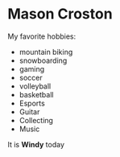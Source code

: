 # Mason Croston

My favorite hobbies:
- mountain biking
- snowboarding
- gaming
- soccer
- volleyball
- basketball
- Esports
- Guitar
- Collecting
- Music


It is **Windy** today
